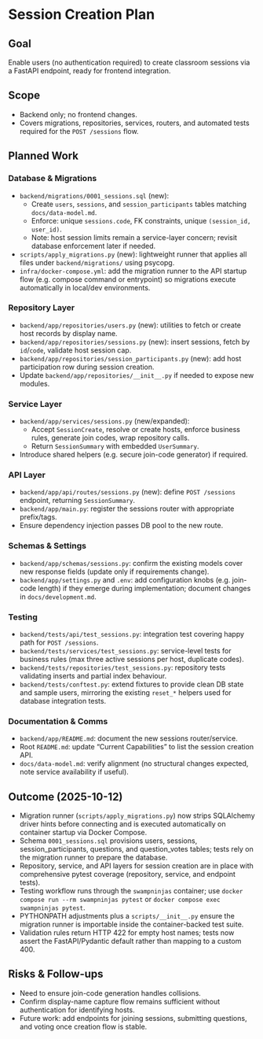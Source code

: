 # Session Creation Plan

## Goal

Enable users (no authentication required) to create classroom sessions via a FastAPI endpoint, ready for frontend integration.

## Scope

- Backend only; no frontend changes.
- Covers migrations, repositories, services, routers, and automated tests required for the `POST /sessions` flow.

## Planned Work

### Database & Migrations

 - `backend/migrations/0001_sessions.sql` (new):
	- Create `users`, `sessions`, and `session_participants` tables matching `docs/data-model.md`.
	- Enforce: unique `sessions.code`, FK constraints, unique `(session_id, user_id)`.
	- Note: host session limits remain a service-layer concern; revisit database enforcement later if needed.
- `scripts/apply_migrations.py` (new): lightweight runner that applies all files under `backend/migrations/` using psycopg.
- `infra/docker-compose.yml`: add the migration runner to the API startup flow (e.g. compose command or entrypoint) so migrations execute automatically in local/dev environments.

### Repository Layer

- `backend/app/repositories/users.py` (new): utilities to fetch or create host records by display name.
- `backend/app/repositories/sessions.py` (new): insert sessions, fetch by `id`/`code`, validate host session cap.
- `backend/app/repositories/session_participants.py` (new): add host participation row during session creation.
- Update `backend/app/repositories/__init__.py` if needed to expose new modules.

### Service Layer

- `backend/app/services/sessions.py` (new/expanded):
	- Accept `SessionCreate`, resolve or create hosts, enforce business rules, generate join codes, wrap repository calls.
	- Return `SessionSummary` with embedded `UserSummary`.
- Introduce shared helpers (e.g. secure join-code generator) if required.

### API Layer

- `backend/app/api/routes/sessions.py` (new): define `POST /sessions` endpoint, returning `SessionSummary`.
- `backend/app/main.py`: register the sessions router with appropriate prefix/tags.
- Ensure dependency injection passes DB pool to the new route.

### Schemas & Settings

- `backend/app/schemas/sessions.py`: confirm the existing models cover new response fields (update only if requirements change).
- `backend/app/settings.py` and `.env`: add configuration knobs (e.g. join-code length) if they emerge during implementation; document changes in `docs/development.md`.

### Testing

- `backend/tests/api/test_sessions.py`: integration test covering happy path for `POST /sessions`.
- `backend/tests/services/test_sessions.py`: service-level tests for business rules (max three active sessions per host, duplicate codes).
- `backend/tests/repositories/test_sessions.py`: repository tests validating inserts and partial index behaviour.
- `backend/tests/conftest.py`: extend fixtures to provide clean DB state and sample users, mirroring the existing `reset_*` helpers used for database integration tests.

### Documentation & Comms

- `backend/app/README.md`: document the new sessions router/service.
- Root `README.md`: update “Current Capabilities” to list the session creation API.
- `docs/data-model.md`: verify alignment (no structural changes expected, note service availability if useful).

## Outcome (2025-10-12)

- Migration runner (`scripts/apply_migrations.py`) now strips SQLAlchemy driver hints before connecting and is executed automatically on container startup via Docker Compose.
- Schema `0001_sessions.sql` provisions users, sessions, session_participants, questions, and question_votes tables; tests rely on the migration runner to prepare the database.
- Repository, service, and API layers for session creation are in place with comprehensive pytest coverage (repository, service, and endpoint tests).
- Testing workflow runs through the `swampninjas` container; use `docker compose run --rm swampninjas pytest` or `docker compose exec swampninjas pytest`.
- PYTHONPATH adjustments plus a `scripts/__init__.py` ensure the migration runner is importable inside the container-backed test suite.
- Validation rules return HTTP 422 for empty host names; tests now assert the FastAPI/Pydantic default rather than mapping to a custom 400.

## Risks & Follow-ups

- Need to ensure join-code generation handles collisions.
- Confirm display-name capture flow remains sufficient without authentication for identifying hosts.
- Future work: add endpoints for joining sessions, submitting questions, and voting once creation flow is stable.

